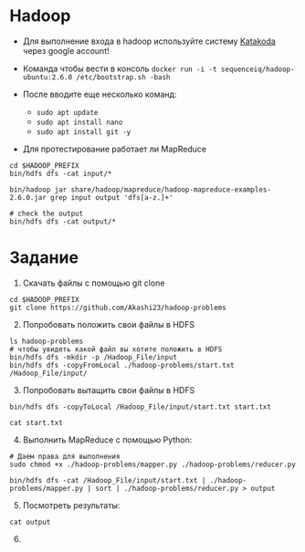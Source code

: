 # Hadoop

- Для выполнение входа в hadoop используйте систему [Katakoda](https://www.katacoda.com/courses/docker/playground) через google account!

- Команда чтобы веcти в консоль 
    ```docker run -i -t sequenceiq/hadoop-ubuntu:2.6.0 /etc/bootstrap.sh -bash```

- После вводите еще несколько команд:
    - `sudo apt update`
    - `sudo apt install nano`
    - `sudo apt install git -y`

- Для протестирование работает ли MapReduce
```
cd $HADOOP_PREFIX
bin/hdfs dfs -cat input/*

bin/hadoop jar share/hadoop/mapreduce/hadoop-mapreduce-examples-2.6.0.jar grep input output 'dfs[a-z.]+'

# check the output
bin/hdfs dfs -cat output/*
```

# Задание

1. Cкачать файлы с помощью git clone
```
cd $HADOOP_PREFIX
git clone https://github.com/Akashi23/hadoop-problems
```

2. Попробовать положить свои файлы в HDFS
```
ls hadoop-problems
# чтобы увидеть какой файл вы хотите положить в HDFS
bin/hdfs dfs -mkdir -p /Hadoop_File/input
bin/hdfs dfs -copyFromLocal ./hadoop-problems/start.txt /Hadoop_File/input/
```

3. Попробовать вытащить свои файлы в HDFS

```
bin/hdfs dfs -copyToLocal /Hadoop_File/input/start.txt start.txt

cat start.txt
```

4. Выполнить MapReduce с помощью Python:
```
# Даем права для выполнения
sudo chmod +x ./hadoop-problems/mapper.py ./hadoop-problems/reducer.py

bin/hdfs dfs -cat /Hadoop_File/input/start.txt | ./hadoop-problems/mapper.py | sort | ./hadoop-problems/reducer.py > output
```

5. Посмотреть результаты:
```
cat output
```

6. 
